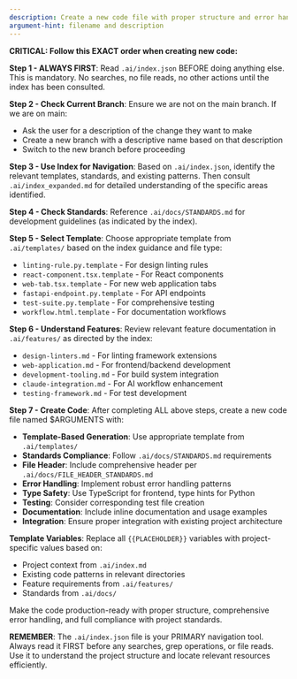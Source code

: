 ```yaml
---
description: Create a new code file with proper structure and error handling
argument-hint: filename and description
---
```


**CRITICAL: Follow this EXACT order when creating new code:**

**Step 1 - ALWAYS FIRST**: Read `.ai/index.json` BEFORE doing anything else. This is mandatory. No searches, no file reads, no other actions until the index has been consulted.

**Step 2 - Check Current Branch**: Ensure we are not on the main branch. If we are on main:
  - Ask the user for a description of the change they want to make
  - Create a new branch with a descriptive name based on that description
  - Switch to the new branch before proceeding

**Step 3 - Use Index for Navigation**: Based on `.ai/index.json`, identify the relevant templates, standards, and existing patterns. Then consult `.ai/index_expanded.md` for detailed understanding of the specific areas identified.

**Step 4 - Check Standards**: Reference `.ai/docs/STANDARDS.md` for development guidelines (as indicated by the index).

**Step 5 - Select Template**: Choose appropriate template from `.ai/templates/` based on the index guidance and file type:
   - `linting-rule.py.template` - For design linting rules
   - `react-component.tsx.template` - For React components
   - `web-tab.tsx.template` - For new web application tabs
   - `fastapi-endpoint.py.template` - For API endpoints
   - `test-suite.py.template` - For comprehensive testing
   - `workflow.html.template` - For documentation workflows

**Step 6 - Understand Features**: Review relevant feature documentation in `.ai/features/` as directed by the index:
  - `design-linters.md` - For linting framework extensions
  - `web-application.md` - For frontend/backend development
  - `development-tooling.md` - For build system integration
  - `claude-integration.md` - For AI workflow enhancement
  - `testing-framework.md` - For test development

**Step 7 - Create Code**: After completing ALL above steps, create a new code file named $ARGUMENTS with:

- **Template-Based Generation**: Use appropriate template from `.ai/templates/`
- **Standards Compliance**: Follow `.ai/docs/STANDARDS.md` requirements
- **File Header**: Include comprehensive header per `.ai/docs/FILE_HEADER_STANDARDS.md`
- **Error Handling**: Implement robust error handling patterns
- **Type Safety**: Use TypeScript for frontend, type hints for Python
- **Testing**: Consider corresponding test file creation
- **Documentation**: Include inline documentation and usage examples
- **Integration**: Ensure proper integration with existing project architecture

**Template Variables**: Replace all `{{PLACEHOLDER}}` variables with project-specific values based on:
- Project context from `.ai/index.md`
- Existing code patterns in relevant directories
- Feature requirements from `.ai/features/`
- Standards from `.ai/docs/`

Make the code production-ready with proper structure, comprehensive error handling, and full compliance with project standards.

**REMEMBER**: The `.ai/index.json` file is your PRIMARY navigation tool. Always read it FIRST before any searches, grep operations, or file reads. Use it to understand the project structure and locate relevant resources efficiently.
